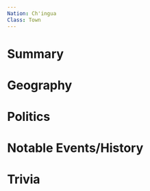 ```yaml
---
Nation: Ch'ingua
Class: Town
---
```


# Summary

# Geography

# Politics

# Notable Events/History

# Trivia